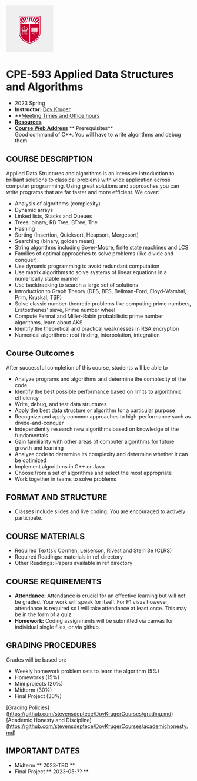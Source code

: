 <a href="https://ece.stevens.edu">
  <img src="assets/RUshield.webp" width="128"/>
</a>

# CPE-593 Applied Data Structures and Algorithms

* 2023 Spring
* **Instructor:**  [Dov Kruger](https://RU-ece/DovKrugerCourses/DovKrugerBio.md)
* **[Meeting Times and Office hours]()
* **[Resources](https://RU-ece/DovKrugerCourses/DovKrugerBio.md)**
* **[Course Web Address](https://github.com/RU-ECE/ECE573-DB)**
** Prerequisites** 		
Good command of C++.
You will have to write algorithms and debug them.


## COURSE DESCRIPTION

Applied Data Structures and algorithms is an intensive introduction to brilliant solutions to classical problems with wide application across computer programming.  Using great solutions and approaches you can write programs that are far faster and more efficient. We cover:

* Analysis of algorithms (complexity)
* Dynamic arrays
* Linked lists, Stacks and Queues
* Trees: binary, RB Tree, BTree, Trie
* Hashing
* Sorting (Insertion, Quicksort, Heapsort, Mergesort)
* Searching (binary, golden mean)
* String algorithms including Boyer-Moore, finite state machines and LCS
* Families of optimal approaches to solve problems (like divide and conquer)
* Use dynamic programming to avoid redundant computation
* Use matrix algorithms to solve systems of linear equations in a numerically stable manner
* Use backtracking to search a large set of solutions
* Introduction to Graph Theory (DFS, BFS, Bellman-Ford, Floyd-Warshal, Prim, Kruskal, TSP)
* Solve classic number-theoretic problems like computing prime numbers, Eratosthenes’ sieve, Prime number wheel
* Compute Fermat and Miller-Rabin probabilistic prime number algorithms, learn about AKS
* Identify the theoretical and practical weaknesses in RSA encryption
* Numerical algorithms: root finding, interpolation, integration

## Course Outcomes

After successful completion of this course, students will be able to
*  Analyze programs and algorithms and determine the complexity of the code
*  Identify the best possible performance based on limits to algorithmic efficiency
*  Write, debug, and test data structures
*  Apply the best data structure or algorithm for a particular purpose
*  Recognize and apply common approaches to high-performance such as divide-and-conquer
*  Independently research new algorithms based on knowledge of the fundamentals
*  Gain familiarity with other areas of computer algorithms for future growth and learning
  * Analyze code to determine its complexity and determine whether it can be optimized
  * Implement algorithms in C++ or Java
  * Choose from a set of algorithms and select the most appropriate
  * Work together in teams to solve problems

## FORMAT AND STRUCTURE
* Classes include slides and live coding. You are encouraged to actively participate.

## COURSE MATERIALS
* Required Text(s): Cormen, Leiserson, Rivest and Stein 3e (CLRS)
* Required Readings: materials in ref directory
* Other Readings: 	Papers available in ref directory

## COURSE REQUIREMENTS
* **Attendance:**	Attendance is crucial for an effective learning but will not be graded. Your work will speak for itself.
For F1 visas however, attendance is required so I will take attendance at least once. This may be in the form of a quiz.
* **Homework:** 	Coding assignments will be submitted via canvas for individual single files, or via github.

## GRADING PROCEDURES
Grades will be based on:
* Weekly homework problem sets to learn the algorithm  (5%)
* Homeworks                                           (15%)
* Mini projects                                       (20%) 
* Midterm                                             (30%)
* Final Project                                       (30%)

[Grading Policies] (https://github.com/stevensdeptece/DovKrugerCourses/grading.md)
[Academic Honesty and Discipline] (https://github.com/stevensdeptece/DovKrugerCourses/academichonesty.md)

## IMPORTANT DATES
* Midterm          ** 2023-TBD **
* Final Project    ** 2023-05-?? **
